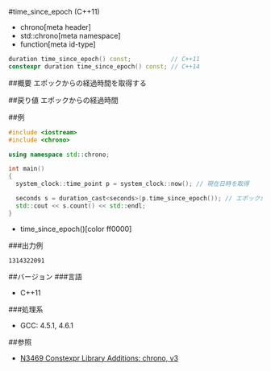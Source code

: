 #time_since_epoch (C++11)
* chrono[meta header]
* std::chrono[meta namespace]
* function[meta id-type]

```cpp
duration time_since_epoch() const;           // C++11
constexpr duration time_since_epoch() const; // C++14
```

##概要
エポックからの経過時間を取得する


##戻り値
エポックからの経過時間


##例
```cpp
#include <iostream>
#include <chrono>

using namespace std::chrono;

int main()
{
  system_clock::time_point p = system_clock::now(); // 現在日時を取得

  seconds s = duration_cast<seconds>(p.time_since_epoch()); // エポックからの経過時間(秒)を取得
  std::cout << s.count() << std::endl;
}
```
* time_since_epoch()[color ff0000]

###出力例
```
1314322091
```

##バージョン
###言語
- C++11

###処理系
- GCC: 4.5.1, 4.6.1


##参照
- [N3469 Constexpr Library Additions: chrono, v3](http://www.open-std.org/jtc1/sc22/wg21/docs/papers/2012/n3469.html)

